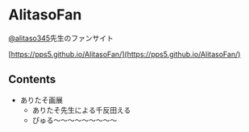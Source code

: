 # AlitasoFan
[@alitaso345](https://github.com/alitaso345)先生のファンサイト

[https://pps5.github.io/AlitasoFan/](https://pps5.github.io/AlitasoFan/)

## Contents
- ありたそ画展
  - ありたそ先生による千反田える
  - ぴゅる〜〜〜〜〜〜〜〜〜
